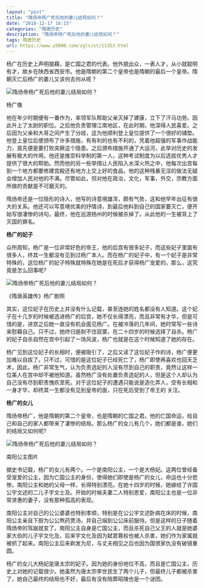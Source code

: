 ```yaml
---
layout: "post"
title: "隋炀帝杨广死后他的妻儿结局如何？"
date: "2018-12-17 16:15"
categories: "隋唐历史"
description: "隋炀帝杨广死后他的妻儿结局如何？"
tags: 隋唐历史
url: https://www.y5000.com/zgls/st/11353.html
---
```






杨广在历史上声明狼藉，是亡国之君的代表。他外貌出众，一表人才，从小就聪明有才，故乡在陕西省西安市。他是隋朝的第二个皇帝也是隋朝的最后一个皇帝。隋朝灭亡后杨广的妻儿又该何去何从呢？

![隋炀帝杨广死后他的妻儿结局如何？](/uploads/allimg/170118/6-1F11Q6335S32.JPG)

杨广像

他在年少时期便有一番作为，率领军队帮助父亲灭掉了建康，立下了汗马功劳。因此升上了太尉的职位。之后他负责管理江南地区，在此时期，他深得人民喜爱。之后因为父亲和大哥之间产生了分歧，这为他顺利登上皇位提供了一个很好的铺垫。他登上皇位后便颁布了许多措施，有有利的也有不利的，凭着他超强的军事作战能力，首先便是要打败突厥这个隐患。之后颁布措施开通了大运河，此举对历史的发展有极大的作用。他还是推崇科举制的第一人，这种考试制度为以后选拔优秀人才提供了很大的帮助。然而他的另一些举措让人民陷入水深火热之中，他每次出宫每到一个地方都要修建宫殿还有地方上交上好的食品，他的这种残暴无淫的做法无疑会增加人民对他的不满。尽管如此，但对他在政治，文化，军事，外交，宗教方面所做的贡献是不可磨灭的。

隋炀帝还是一位隐形的诗人，他写的诗意境雄浑，颇有气势，这和他早年出征有很大的关系。他还可以写意境优美的抒情诗，到最后他料到自己的国家要灭亡，便开始写很凄惨的诗句。最终，他在巡游扬州的时候被杀掉了。从此他的一生被背上了灭国的罪名。

**杨广的妃子**

众所周知，杨广是一位非常好色的帝王，他的后宫有很多妃子，而这些妃子里面有很多人，终其一生都没有见到过杨广本人。而在杨广的妃子中，有一个妃子是非常特殊的，这位杨广的妃子特殊就特殊在她是在死后才获得杨广宠爱的。那么，这究竟是怎么回事呢?

![隋炀帝杨广死后他的妻儿结局如何？](/uploads/allimg/170118/6-1F11Q635103R.JPG)

《隋唐英雄传》杨广剧照

其实，这位妃子在历史上并没有什么记载，甚至连她的姓名都没有人知道。这个妃子在十几岁的时候被选进杨广的后宫，她不仅长得漂亮，而且非常有才华，但是可惜的是，进宫之后她一直没有机会面见杨广。在被冷落的几年间，她时常写一些诗来慰藉自己。只不过，她终归是耐不住寂寞，在二十四岁的时候选择了自杀。杨广的妃子自杀自然在宫中引起了一场风波，杨广也就是在这个时候知道了她的存在。

杨广见到这位妃子的长相时，便被吸引了，之后又读了这位妃子作的诗，杨广便更加难以自拔了。只不过，可惜的是这位妃子已经死亡了，杨广即使再喜欢也回天乏术，因此，杨广非常生气，认为负责选妃的人没有尽到自己的职责，竟然让这样一位美人在宫中却不被他知道。虽然杨广没有处置负责选妃的人，但是这个人却认为自己没有尽到职责愧疚至死。对于这位妃子的遭遇只能说是造化弄人，空有长相和一身才华，却终其一生都没有见到皇帝的面，只在死后受到了帝王的
关注。

**杨广的女儿**

隋炀帝杨广，他是隋朝的第二个皇帝，也是隋朝的亡国之君。他的亡国命运，给自己和自己的家人都带来了凄惨的结局。那么杨广的女儿有几个，她们都是谁，她们的结局又如何呢?

![隋炀帝杨广死后他的妻儿结局如何？](/uploads/allimg/170118/6-1F11Q63553U9.JPG)

南阳公主图片

据史书记载，杨广的女儿有两个。一个是南阳公主，一个是大杨妃。这两位曾经备受宠爱的公主，因为亡国公主的身份，使得她们即使是杨广的女儿，命运也十分悲惨。南阳公主和她的父母一样，长得特别漂亮。在她十四岁的时候，她嫁给了许国公宇文述的二儿子宇文士及。开始的时候夫妻二人特别恩爱，南阳公主也是一位非常贤惠的妻子，没有那种孤高的表现。

南阳公主对自己的公公婆婆也特别孝顺，特别是在公公宇文述卧病在床的时候，南阳公主亲自下厨为公公熬药煲汤，并自己端到公公床前服侍。但是这样的日子随着隋炀帝的驾崩就变了。南阳公主自身是亡国公主，而且杀死自己父王的人就是她婆家大伯的儿子宇文化及，后来宇文化及因为弑君篡权也被人杀害，她们作为家属就被抓了起来。南阳公主后来剃发为尼，与丈夫相见之后也因为国恨家仇没有破镜重圆。

杨广的女儿大杨妃是唐太宗的妃子。因为她的身份地位不高，而且是亡国公主，历史上对她的记载很少。她虽然为唐太宗李世民生了两个儿子，但最终儿子都被杀害了，她自己最终的结局也不好，最后有没有陪葬昭陵也是一个谜团。
